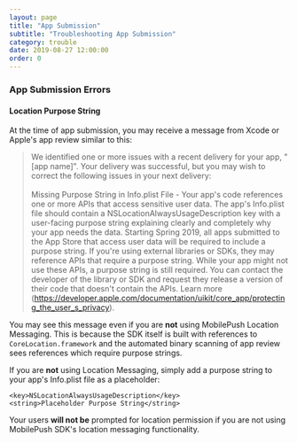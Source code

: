 ```yaml
---
layout: page
title: "App Submission"
subtitle: "Troubleshooting App Submission"
category: trouble
date: 2019-08-27 12:00:00
order: 0
---
```


### App Submission Errors

#### Location Purpose String

At the time of app submission, you may receive a message from Xcode or Apple's app review similar to this:

> We identified one or more issues with a recent delivery for your app, "[app name]". Your delivery was successful, but you may wish to correct the following issues in your next delivery:<br><br>Missing Purpose String in Info.plist File - Your app's code references one or more APIs that access sensitive user data. The app's Info.plist file should contain a NSLocationAlwaysUsageDescription key with a user-facing purpose string explaining clearly and completely why your app needs the data. Starting Spring 2019, all apps submitted to the App Store that access user data will be required to include a purpose string. If you're using external libraries or SDKs, they may reference APIs that require a purpose string. While your app might not use these APIs, a purpose string is still required. You can contact the developer of the library or SDK and request they release a version of their code that doesn't contain the APIs. Learn more (https://developer.apple.com/documentation/uikit/core_app/protecting_the_user_s_privacy).

You may see this message even if you are **not** using MobilePush Location Messaging. This is because the SDK itself is built with references to `CoreLocation.framework` and the automated binary scanning of app review sees references which require purpose strings.

If you are **not** using Location Messaging, simply add a purpose string to your app's Info.plist file as a placeholder:

`<key>NSLocationAlwaysUsageDescription</key>`<br>
`<string>Placeholder Purpose String</string>`

Your users **will not be** prompted for location permission if you are not using MobilePush SDK's location messaging functionality.